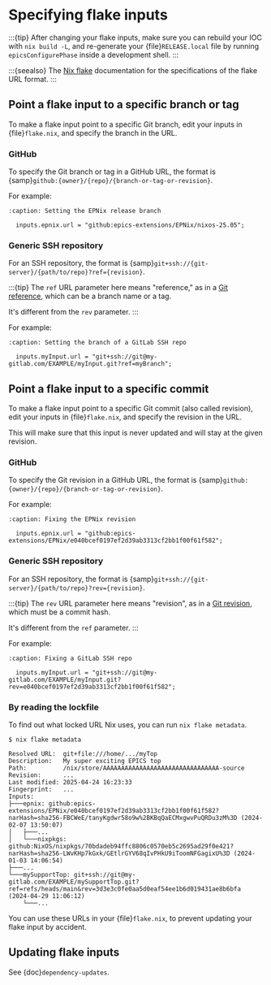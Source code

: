 # Specifying flake inputs

:::{tip}
After changing your flake inputs,
make sure you can rebuild your IOC with `nix build -L`,
and re-generate your {file}`RELEASE.local` file
by running `epicsConfigurePhase`
inside a development shell.
:::

:::{seealso}
The [Nix flake] documentation
for the specifications of the flake URL format.
:::

## Point a flake input to a specific branch or tag

To make a flake input point to a specific Git branch,
edit your inputs in {file}`flake.nix`,
and specify the branch in the URL.

### GitHub

To specify the Git branch or tag in a GitHub URL,
the format is {samp}`github:{owner}/{repo}/{branch-or-tag-or-revision}`.

For example:

```{code-block} nix
:caption: Setting the EPNix release branch

  inputs.epnix.url = "github:epics-extensions/EPNix/nixos-25.05";
```

### Generic SSH repository

For an SSH repository,
the format is {samp}`git+ssh://{git-server}/{path/to/repo}?ref={revision}`.

:::{tip}
The `ref` URL parameter here means "reference,"
as in a [Git reference],
which can be a branch name or a tag.

It's different from the `rev` parameter.
:::

For example:

```{code-block} nix
:caption: Setting the branch of a GitLab SSH repo

  inputs.myInput.url = "git+ssh://git@my-gitlab.com/EXAMPLE/myInput.git?ref=myBranch";
```


## Point a flake input to a specific commit

To make a flake input point to a specific Git commit (also called revision),
edit your inputs in {file}`flake.nix`,
and specify the revision in the URL.

This will make sure that this input is never updated
and will stay at the given revision.

### GitHub

To specify the Git revision in a GitHub URL,
the format is {samp}`github:{owner}/{repo}/{branch-or-tag-or-revision}`.

For example:

```{code-block} nix
:caption: Fixing the EPNix revision

  inputs.epnix.url = "github:epics-extensions/EPNix/e040bcef0197ef2d39ab3313cf2bb1f00f61f582";
```

### Generic SSH repository

For an SSH repository,
the format is {samp}`git+ssh://{git-server}/{path/to/repo}?rev={revision}`.

:::{tip}
The `rev` URL parameter here means "revision",
as in a [Git revision],
which must be a commit hash.

It's different from the `ref` parameter.
:::

For example:

```{code-block} nix
:caption: Fixing a GitLab SSH repo

  inputs.myInput.url = "git+ssh://git@my-gitlab.com/EXAMPLE/myInput.git?rev=e040bcef0197ef2d39ab3313cf2bb1f00f61f582";
```

### By reading the lockfile

To find out what locked URL Nix uses,
you can run `nix flake metadata`.

```{code-block} console
$ nix flake metadata

Resolved URL:  git+file:///home/.../myTop
Description:   My super exciting EPICS top
Path:          /nix/store/AAAAAAAAAAAAAAAAAAAAAAAAAAAAAAAA-source
Revision:      ...
Last modified: 2025-04-24 16:23:33
Fingerprint:   ...
Inputs:
├───epnix: github:epics-extensions/EPNix/e040bcef0197ef2d39ab3313cf2bb1f00f61f582?narHash=sha256-FBCWeE/tanyKgdwr58o9w%2BKBqQaECMxgwvPuQRDu3zM%3D (2024-02-07 13:50:07)
│   ├───...
│   └───nixpkgs: github:NixOS/nixpkgs/70bdadeb94ffc8806c0570eb5c2695ad29f0e421?narHash=sha256-LWvKHp7kGxk/GEtlrGYV68qIvPHkU9iToomNFGagixU%3D (2024-01-03 14:06:54)
├───...
└───mySupportTop: git+ssh://git@my-gitlab.com/EXAMPLE/mySupportTop.git?ref=refs/heads/main&rev=3d3e3c0fe0aa5d0eaf54ee1b6d019431ae8b6bfa (2024-04-29 11:06:12)
    └───...
```

You can use these URLs in your {file}`flake.nix`,
to prevent updating your flake input by accident.

## Updating flake inputs

See {doc}`dependency-updates`.

  [Git reference]: https://git-scm.com/book/en/v2/Git-Internals-Git-References
  [Git revision]: https://git-scm.com/docs/gitglossary#Documentation/gitglossary.txt-revision
  [Nix flake]: https://nix.dev/manual/nix/stable/command-ref/new-cli/nix3-flake.html#url-like-syntax
